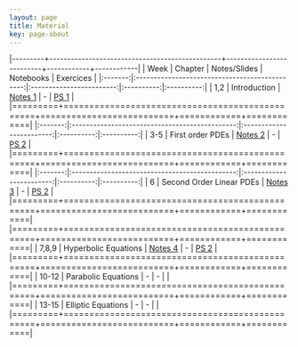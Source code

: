 ```yaml
---
layout: page
title: Material
key: page-about
---
```


|---------+------------------------------------------------+--------------------------+------------+------------|
| Week    |          Chapter                               | Notes/Slides             | Notebooks  |  Exercices |
|:-------:|:----------------------------------------------:|:------------------------:|:----------:|:----------:|
|   1,2   | Introduction                                   | [Notes 1](notes/course1.pdf) |   -    | [PS 1](td/ps1.pdf) |
|=========+================================================+==========================+============+============|
|:-------:|:----------------------------------------------:|:------------------------:|:----------:|:----------:|
|  3-5    | First order PDEs                               | [Notes 2](notes/course2.pdf) |   -    | [PS 2](td/ps2.pdf) |          
|=========+================================================+==========================+============+============|
|:-------:|:----------------------------------------------:|:------------------------:|:----------:|:----------:|
|   6     | Second Order Linear PDEs                      | [Notes 3](notes/course3.pdf) |   -    | [PS 2](td/ps3.pdf) |          
|=========+================================================+==========================+============+============|
|=========+================================================+==========================+============+============|
| 7,8,9   | Hyperbolic Equations                           | [Notes 4](notes/course4.pdf) |   -    | [PS 2](td/ps4.pdf) |          
|=========+================================================+==========================+============+============|
| 10-12   | Parabolic Equations                            |            -             |      -     |            |
|=========+================================================+==========================+============+============|
| 13-15   | Elliptic Equations                             |            -             |      -     |            |
|=========+================================================+==========================+============+============|
